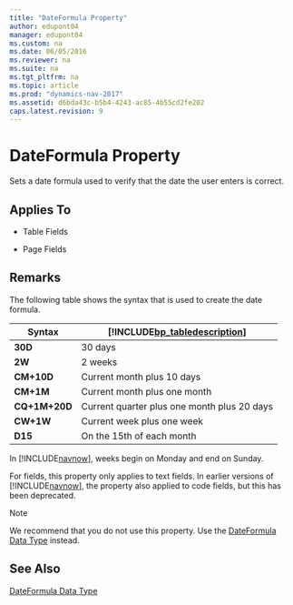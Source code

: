 ```yaml
---
title: "DateFormula Property"
author: edupont04
manager: edupont04
ms.custom: na
ms.date: 06/05/2016
ms.reviewer: na
ms.suite: na
ms.tgt_pltfrm: na
ms.topic: article
ms.prod: "dynamics-nav-2017"
ms.assetid: d6bda43c-b5b4-4243-ac85-4b55cd2fe202
caps.latest.revision: 9
---
```

# DateFormula Property
Sets a date formula used to verify that the date the user enters is correct.  

## Applies To  

-   Table Fields  

-   Page Fields  

## Remarks  
 The following table shows the syntax that is used to create the date formula.  

|Syntax|[!INCLUDE[bp_tabledescription](includes/bp_tabledescription_md.md)]|  
|------------|---------------------------------------|  
|**30D**|30 days|  
|**2W**|2 weeks|  
|**CM+10D**|Current month plus 10 days|  
|**CM+1M**|Current month plus one month|  
|**CQ+1M+20D**|Current quarter plus one month plus 20 days|  
|**CW+1W**|Current week plus one week|  
|**D15**|On the 15th of each month|  

 In [!INCLUDE[navnow](includes/navnow_md.md)], weeks begin on Monday and end on Sunday.  

 For fields, this property only applies to text fields. In earlier versions of [!INCLUDE[navnow](includes/navnow_md.md)], the property also applied to code fields, but this has been deprecated.

> [!NOTE]  
>  We recommend that you do not use this property. Use the [DateFormula Data Type](DateFormula-Data-Type.md) instead.  

## See Also  
 [DateFormula Data Type](DateFormula-Data-Type.md)
